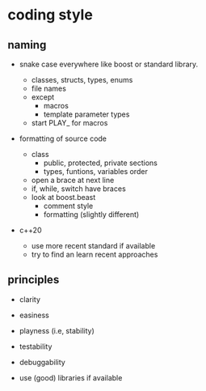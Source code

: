 # coding style 

## naming 

- snake case everywhere like boost or standard library. 
    - classes, structs, types, enums 
    - file names 
    - except 
        - macros 
        - template parameter types
    - start PLAY_ for macros

- formatting of source code
    - class
        - public, protected, private sections
        - types, funtions, variables order
    - open a brace at next line 
    - if, while, switch have braces
    - look at boost.beast 
        - comment style 
        - formatting (slightly different)
    
- c++20 
    - use more recent standard if available
    - try to find an learn recent approaches

## principles 

- clarity 
- easiness
- playness (i.e, stability)
- testability 
- debuggability 

- use (good) libraries if available 

